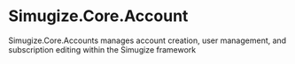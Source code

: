 # Simugize.Core.Account
Simugize.Core.Accounts manages account creation, user management, and subscription editing within the Simugize framework
